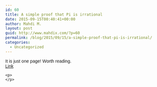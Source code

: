 ```yaml
---
id: 60
title: A simple proof that Pi is irrational
date: 2015-09-15T00:40:41+00:00
author: Mahdi M.
layout: post
guid: http://www.mahdix.com/?p=60
permalink: /blog/2015/09/15/a-simple-proof-that-pi-is-irrational/
categories:
  - Uncategorized
---
```

<div dir="ltr">
  <div class="gmail_default" style="font-family:tahoma,sans-serif">
    It is just one page! Worth reading.
  </div>
  
  <div class="gmail_default" style="font-family:tahoma,sans-serif">
  </div>
  
  <div class="gmail_default" style="font-family:tahoma,sans-serif">
    <a href="http://fermatslibrary.com/p/607b76ca">Link</a>
  </div>
  
  <p>
    </div> 
    
    <p>
    </p>
